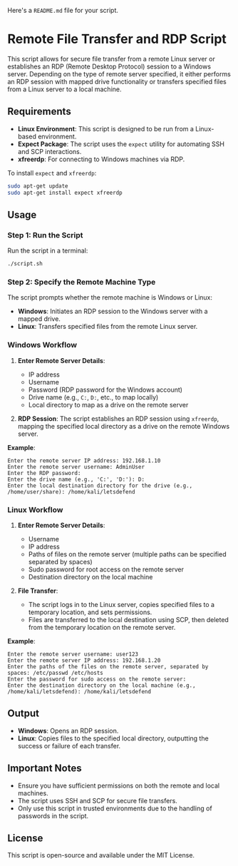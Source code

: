 Here's a `README.md` file for your script.

# Remote File Transfer and RDP Script

This script allows for secure file transfer from a remote Linux server or establishes an RDP (Remote Desktop Protocol) session to a Windows server. Depending on the type of remote server specified, it either performs an RDP session with mapped drive functionality or transfers specified files from a Linux server to a local machine.

## Requirements

- **Linux Environment**: This script is designed to be run from a Linux-based environment.
- **Expect Package**: The script uses the `expect` utility for automating SSH and SCP interactions.
- **xfreerdp**: For connecting to Windows machines via RDP.

To install `expect` and `xfreerdp`:
```bash
sudo apt-get update
sudo apt-get install expect xfreerdp
```

## Usage

### Step 1: Run the Script
Run the script in a terminal:
```bash
./script.sh
```

### Step 2: Specify the Remote Machine Type
The script prompts whether the remote machine is Windows or Linux:
- **Windows**: Initiates an RDP session to the Windows server with a mapped drive.
- **Linux**: Transfers specified files from the remote Linux server.

### Windows Workflow

1. **Enter Remote Server Details**:
   - IP address
   - Username
   - Password (RDP password for the Windows account)
   - Drive name (e.g., `C:`, `D:`, etc., to map locally)
   - Local directory to map as a drive on the remote server
   
2. **RDP Session**: The script establishes an RDP session using `xfreerdp`, mapping the specified local directory as a drive on the remote Windows server.

**Example**:
```plaintext
Enter the remote server IP address: 192.168.1.10
Enter the remote server username: AdminUser
Enter the RDP password:
Enter the drive name (e.g., 'C:', 'D:'): D:
Enter the local destination directory for the drive (e.g., /home/user/share): /home/kali/letsdefend
```

### Linux Workflow

1. **Enter Remote Server Details**:
   - Username
   - IP address
   - Paths of files on the remote server (multiple paths can be specified separated by spaces)
   - Sudo password for root access on the remote server
   - Destination directory on the local machine

2. **File Transfer**:
   - The script logs in to the Linux server, copies specified files to a temporary location, and sets permissions.
   - Files are transferred to the local destination using SCP, then deleted from the temporary location on the remote server.

**Example**:
```plaintext
Enter the remote server username: user123
Enter the remote server IP address: 192.168.1.20
Enter the paths of the files on the remote server, separated by spaces: /etc/passwd /etc/hosts
Enter the password for sudo access on the remote server:
Enter the destination directory on the local machine (e.g., /home/kali/letsdefend): /home/kali/letsdefend
```

## Output

- **Windows**: Opens an RDP session.
- **Linux**: Copies files to the specified local directory, outputting the success or failure of each transfer.

## Important Notes

- Ensure you have sufficient permissions on both the remote and local machines.
- The script uses SSH and SCP for secure file transfers.
- Only use this script in trusted environments due to the handling of passwords in the script.

## License

This script is open-source and available under the MIT License.